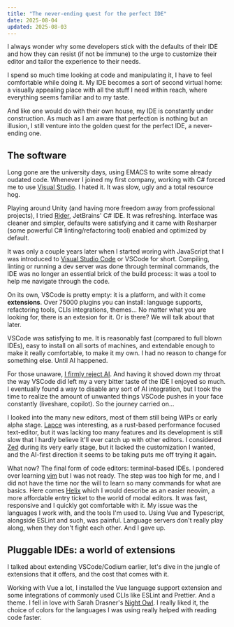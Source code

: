 ```yaml
---
title: "The never-ending quest for the perfect IDE"
date: 2025-08-04
updated: 2025-08-03
---
```


I always wonder why some developers stick with the defaults of their IDE and how they can resist (if not be immune) to the urge to customize their editor and tailor the experience to their needs.

I spend so much time looking at code and manipulating it, I have to feel comfortable while doing it. My IDE becomes a sort of second virtual home: a visually appealing place with all the stuff I need within reach, where everything seems familiar and to my taste.

And like one would do with their own house, my IDE is constantly under construction. As much as I am aware that perfection is nothing but an illusion, I still venture into the golden quest for the perfect IDE, a never-ending one.

## The software

Long gone are the university days, using EMACS to write some already oudated code. Whenever I joined my first company, working with C# forced me to use [Visual Studio](https://visualstudio.microsoft.com/). I hated it. It was slow, ugly and a total resource hog. 

Playing around Unity (and having more freedom away from professional projects), I tried [Rider](https://www.jetbrains.com/rider/), JetBrains' C# IDE. It was refreshing. Interface was cleaner and simpler, defaults were satisfying and it came with Resharper (some powerful C# linting/refactoring tool) enabled and optimized by default.

It was only a couple years later when I started woring with JavaScript that I was introduced to [Visual Studio Code](https://code.visualstudio.com/) or VSCode for short. Compiling, linting or running a dev server was done through terminal commands, the IDE was no longer an essential brick of the build process: it was a tool to help me navigate through the code.

On its own, VSCode is pretty empty: it is a platform, and with it come **extensions**. Over 75000 plugins you can install: language supports, refactoring tools, CLIs integrations, themes... No matter what you are looking for, there is an extesion for it. Or is there? We will talk about that later.

VSCode was satisfying to me. It is reasonably fast (compared to full blown IDEs), easy to install on all sorts of machines, and extendable enough to make it really comfortable, to make it my own. I had no reason to change for something else. Until AI happened. 

For those unaware, [I firmly reject AI](@/on-resisting-ai.md). And having it shoved down my throat the way VSCode did left my a very bitter taste of the IDE I enjoyed so much. I eventually found a way to disable any sort of AI integration, but I took the time to realize the amount of unwanted things VSCode pushes in your face constantly (liveshare, copilot). So the journey carried on...

I looked into the many new editors, most of them still being WIPs or early alpha stage. [Lapce](https://lap.dev/lapce) was interesting, as a rust-based performance focused text-editor, but it was lacking too many features and its development is still slow that I hardly believe it'll ever catch up with other editors. I considered [Zed](https://zed.dev/) during its very early stage, but it lacked the customization I wanted, and the AI-first direction it seems to be taking puts me off trying it again.

What now? The final form of code editors: terminal-based IDEs. I pondered over learning [vim](https://www.vim.org) but I was not ready. The step was too high for me, and I did not have the time nor the will to learn so many commands for what are basics. Here comes [Helix](https://helix-editor.com/) which I would describe as an easier neovim, a more affordable entry ticket to the world of modal editors. It was fast, responsive and I quickly got comfortable with it. My issue was the languages I work with, and the tools I'm used to. Using Vue and Typescript, alongside ESLint and such, was painful. Language servers don't really play along, when they don't fight each other. And I gave up.



## Pluggable IDEs: a world of extensions

I talked about extending VSCode/Codium earlier, let's dive in the jungle of extensions that it offers, and the cost that comes with it.

Working with Vue a lot, I installed the Vue language support extension and some integrations of commonly used CLIs like ESLint and Prettier. And a theme. I fell in love with Sarah Drasner's [Night Owl](https://marketplace.visualstudio.com/items?itemName=sdras.night-owl). I really liked it, the choice of colors for the languages I was using really helped with reading code faster. 
